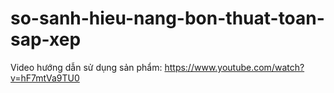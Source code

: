 # so-sanh-hieu-nang-bon-thuat-toan-sap-xep
Video hướng dẫn sử dụng sản phẩm: https://www.youtube.com/watch?v=hF7mtVa9TU0
